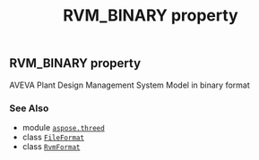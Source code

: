 ﻿---
title: RVM_BINARY property
second_title: Aspose.3D for Python via .NET API References
description: 
type: docs
weight: 420
url: /aspose.threed/fileformat/rvm_binary/
is_root: false
---

## RVM_BINARY property


AVEVA Plant Design Management System Model in binary format

### See Also
* module [`aspose.threed`](../../)
* class [`FileFormat`](/3d/python-net/aspose.threed/fileformat)
* class [`RvmFormat`](/3d/python-net/aspose.threed.formats/rvmformat)
